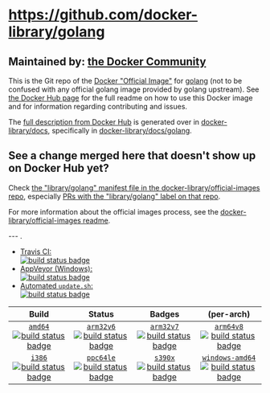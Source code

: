 # https://github.com/docker-library/golang

## Maintained by: [the Docker Community](https://github.com/docker-library/golang)

This is the Git repo of the [Docker "Official Image"](https://docs.docker.com/docker-hub/official_repos/) for [golang](https://hub.docker.com/_/golang/) (not to be confused with any official golang image provided by golang upstream). See [the Docker Hub page](https://hub.docker.com/_/golang/) for the full readme on how to use this Docker image and for information regarding contributing and issues.

The [full description from Docker Hub](https://hub.docker.com/_/golang/) is generated over in [docker-library/docs](https://github.com/docker-library/docs), specifically in [docker-library/docs/golang](https://github.com/docker-library/docs/tree/master/golang).

## See a change merged here that doesn't show up on Docker Hub yet?

Check [the "library/golang" manifest file in the docker-library/official-images repo](https://github.com/docker-library/official-images/blob/master/library/golang), especially [PRs with the "library/golang" label on that repo](https://github.com/docker-library/official-images/labels/library%2Fgolang).

For more information about the official images process, see the [docker-library/official-images readme](https://github.com/docker-library/official-images/blob/master/README.md).

---   . 

-	[Travis CI:  
	![build status badge](https://img.shields.io/travis/docker-library/golang/master.svg)](https://travis-ci.org/docker-library/golang/branches)
-	[AppVeyor (Windows):  
	![build status badge](https://ci.appveyor.com/api/projects/status/github/docker-library/golang?branch=master&svg=true)](https://ci.appveyor.com/project/docker-library/golang)
-	[Automated `update.sh`:  
	![build status badge](https://doi-janky.infosiftr.net/job/update.sh/job/golang/badge/icon)](https://doi-janky.infosiftr.net/job/update.sh/job/golang)

| Build | Status | Badges | (per-arch) |
|:-:|:-:|:-:|:-:|
| [`amd64`<br />![build status badge](https://doi-janky.infosiftr.net/job/multiarch/job/amd64/job/golang/badge/icon)](https://doi-janky.infosiftr.net/job/multiarch/job/amd64/job/golang) | [`arm32v6`<br />![build status badge](https://doi-janky.infosiftr.net/job/multiarch/job/arm32v6/job/golang/badge/icon)](https://doi-janky.infosiftr.net/job/multiarch/job/arm32v6/job/golang) | [`arm32v7`<br />![build status badge](https://doi-janky.infosiftr.net/job/multiarch/job/arm32v7/job/golang/badge/icon)](https://doi-janky.infosiftr.net/job/multiarch/job/arm32v7/job/golang) | [`arm64v8`<br />![build status badge](https://doi-janky.infosiftr.net/job/multiarch/job/arm64v8/job/golang/badge/icon)](https://doi-janky.infosiftr.net/job/multiarch/job/arm64v8/job/golang) |
| [`i386`<br />![build status badge](https://doi-janky.infosiftr.net/job/multiarch/job/i386/job/golang/badge/icon)](https://doi-janky.infosiftr.net/job/multiarch/job/i386/job/golang) | [`ppc64le`<br />![build status badge](https://doi-janky.infosiftr.net/job/multiarch/job/ppc64le/job/golang/badge/icon)](https://doi-janky.infosiftr.net/job/multiarch/job/ppc64le/job/golang) | [`s390x`<br />![build status badge](https://doi-janky.infosiftr.net/job/multiarch/job/s390x/job/golang/badge/icon)](https://doi-janky.infosiftr.net/job/multiarch/job/s390x/job/golang) | [`windows-amd64`<br />![build status badge](https://doi-janky.infosiftr.net/job/multiarch/job/windows-amd64/job/golang/badge/icon)](https://doi-janky.infosiftr.net/job/multiarch/job/windows-amd64/job/golang) |

<!-- THIS FILE IS GENERATED BY https://github.com/docker-library/docs/blob/master/generate-repo-stub-readme.sh -->

